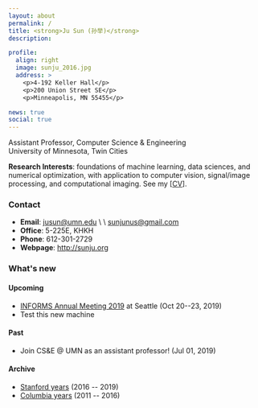 ```yaml
---
layout: about
permalink: /
title: <strong>Ju Sun (孙举)</strong> 
description: 

profile:
  align: right
  image: sunju_2016.jpg
  address: >
    <p>4-192 Keller Hall</p>
    <p>200 Union Street SE</p>
    <p>Minneapolis, MN 55455</p>

news: true
social: true
---
```


Assistant Professor, Computer Science & Engineering  
University of Minnesota, Twin Cities 

**Research Interests**: foundations of machine learning, data sciences, and numerical optimization, with application to computer vision, signal/image processing, and computational imaging. See my \[[CV](/docs/CV.pdf)\].

### Contact 
- **Email**: jusun@umn.edu \\ \\  sunjunus@gmail.com
- **Office**: 5-225E, KHKH 
- **Phone**: 612-301-2729
- **Webpage**: <http://sunju.org>

### What's new 

#### Upcoming
- [INFORMS Annual Meeting 2019](http://meetings2.informs.org/wordpress/seattle2019/) at Seattle (Oct 20--23, 2019)
- Test this new machine 


#### Past 

- Join CS&E @ UMN as an assistant professor! (Jul 01, 2019)

#### Archive
- [Stanford years](stanford-2016-2019) (2016 -- 2019)
- [Columbia years](columbia-2011-2016) (2011 -- 2016)

